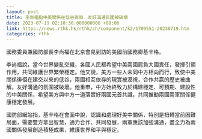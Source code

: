 ```yaml
---
layout: post
title: 李尚福指中美關係在低谷徘徊　友好溝通氛圍被破壞
date: 2023-07-19 02:10:30.000000000 +08:00
link: https://news.rthk.hk/rthk/ch/component/k2/1709551-20230719.htm
categories: rthk
---
```


國務委員兼國防部長李尚福在北京會見到訪的美國前國務卿基辛格。

李尚福說，當今世界變亂交織，各國人民都希望中美兩國肩負大國責任，發揮引領作用，共同維護世界繁榮穩定。他又說，美方一些人未同中方相向而行，致使中美關係徘徊在建交以來的低谷，兩國相互依存的現實被漠視，合作共贏的歷史被曲解，友好溝通的氛圍被破壞。他重申，中方始終致力於構建穩定、可預期、建設性的中美關係，希望美方與中方一道落實好兩國元首共識，共同推動兩國兩軍關係健康穩定發展。

國防部網站指，基辛格在會面中說，認識和處理好美中關係，特別是扭轉當前困難局面，需要雙方拿出智慧，通力合作、共同發展，兩軍應該加強溝通，盡全力為兩國關係發展創造積極成果，維護世界和平與穩定。
